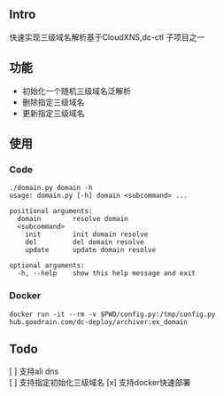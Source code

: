 ## Intro

快速实现三级域名解析基于CloudXNS,dc-ctl 子项目之一

## 功能

- 初始化一个随机三级域名泛解析
- 删除指定三级域名
- 更新指定三级域名

## 使用

### Code
```angular2html
./domain.py domain -h  
usage: domain.py [-h] domain <subcommand> ...

positional arguments:
  domain        resolve domain
  <subcommand>
    init        init domain resolve
    del         del domain resolve
    update      update domain resolve

optional arguments:
  -h, --help    show this help message and exit

```
### Docker 
```angular2html
docker run -it --rm -v $PWD/config.py:/tmp/config.py hub.goodrain.com/dc-deploy/archiver:ex_domain 
```

## Todo

[ ] 支持ali dns  
[ ] 支持指定初始化三级域名
[x] 支持docker快速部署

